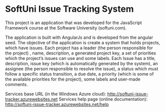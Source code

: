 # SoftUni Issue Tracking System

This project is an application that was developed for the JavaScript Framework course 
at the Software University (softuni.com).

The application is built with AngularJs and is developed from the angular seed.
The objective of the application is create a system that holds projects, which have issues. 
Each project has a leader (the person responsible for the project) , name, description, 
a generated project key, a set of priorities which the project’s issues can use and some labels.
Each Issue has a title, description, issue key (which is automatically generated by the system), 
an assignee (the person responsible to resolve the issue), a status which must follow 
a specific status transition, a due date, a priority (which is some of the available priorities for the project), 
some labels and user-made comments.

Services base URL (in the Windows Azure cloud): http://softuni-issue-tracker.azurewebsites.net
Services help page (online documentation): http://softuni-issue-tracker.azurewebsites.net/help 

